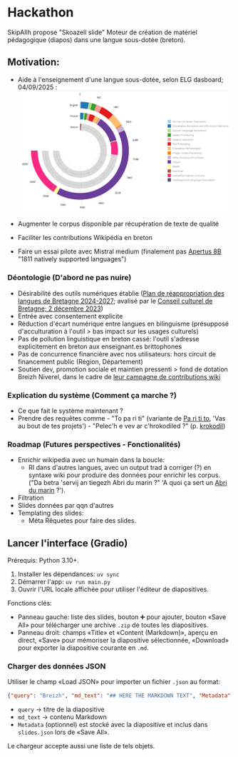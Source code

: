 # Hackathon
SkipAIlh propose "Skoazell slide"
Moteur de création de matériel pédagogique (diapos) dans une langue sous-dotée (breton).

## Motivation:

- Aide à l'enseignement d'une langue sous-dotée, selon ELG dasboard; 04/09/2025 : ![graph](./assets/myimage.png)

- Augmenter le corpus disponible par récupération de texte de qualité
- Faciliter les contributions Wikipédia en breton
- Faire un essai pilote avec Mistral medium (finalement pas [Apertus 8B](https://huggingface.co/swiss-ai/Apertus-8B-Instruct-2509) "1811 natively supported languages")

### Déontologie (D'abord ne pas nuire)
- Désirabilité des outils numériques établie ([Plan de réappropriation des langues de Bretagne 2024-2027](https://kevrebreizh.bzh/wp-content/FileManager/_DocsPublics/Conventions%20et%20textes%20officiels/Rannvro%20Breizh%20-%20R%C3%A9jion%20Bert%C3%A8gne%20-%20R%C3%A9gion%20Bretagne/Convention%20Langues%20de%20Bretagne/Plan_reappropriation_Langues_bzh.pdf); avalisé par le [Conseil culturel de Bretagne; 2 décembre 2023](https://www.bretagne.bzh/app/uploads/CONSEIL_CULTUREL_Avis_langues_2023_12_02.pdf))
- Entrée avec consentement explicite
- Réduction d'écart numérique entre langues en bilinguisme (présupposé d'acculturation à l'outil > bas impact sur les usages culturels)
- Pas de pollution linguistique en breton cassé: l'outil s'adresse explicitement en breton aux enseignant.es brittophones
- Pas de concurrence financière avec nos utilisateurs: hors circuit de financement public (Région, Département)
- Soutien dev, promotion sociale et maintien pressenti > fond de dotation Breizh Niverel, dans le cadre de [leur campagne de contributions wiki](https://bretagnenumerique.bzh/projets/wikipedia/)

### Explication du système (Comment ça marche ?)

- Ce que fait le système maintenant ?
- Prendre des requêtes comme
      - "To pa ri ti" (variante de [Pa ri ti to](https://br.wikipedia.org/wiki/To_pa_ri_ti), 'Vas au bout de tes projets')
      - "Pelec'h e vev ar c'hrokodiled ?" (p. [krokodil](https://br.wikipedia.org/wiki/Krokodil))

### Roadmap (Futures perspectives - Fonctionalités)

- Enrichir wikipedia avec un humain dans la boucle:
    - RI dans d'autres langues, avec un output trad à corriger (?) en syntaxe wiki pour produire des données pour enrichir les corpus. ("Da betra 'servij an tiegezh Abri du marin ?" 'A quoi ça sert un [Abri du marin](https://fr.wikipedia.org/wiki/Abri_du_marin) ?').
- Filtration
- Slides données par qqn d'autres
- Templating des slides:
    - Méta Rêquetes pour faire des slides.

## Lancer l'interface (Gradio)

Prérequis: Python 3.10+.

1. Installer les dépendances: `uv sync`
2. Démarrer l'app: `uv run main.py`
3. Ouvrir l'URL locale affichée pour utiliser l'éditeur de diapositives.

Fonctions clés:
- Panneau gauche: liste des slides, bouton ➕ pour ajouter, bouton «Save All» pour télécharger une archive `.zip` de toutes les diapositives.
- Panneau droit: champs «Title» et «Content (Markdown)», aperçu en direct, «Save» pour mémoriser la diapositive sélectionnée, «Download» pour exporter la diapositive courante en `.md`.

### Charger des données JSON

Utiliser le champ «Load JSON» pour importer un fichier `.json` au format:

```json
{"query": "Breizh", "md_text": "## HERE THE MARKDOWN TEXT", "Metadata": {"source": "..."}}
```

- `query` → titre de la diapositive
- `md_text` → contenu Markdown
- `Metadata` (optionnel) est stocké avec la diapositive et inclus dans `slides.json` lors de «Save All».

Le chargeur accepte aussi une liste de tels objets.
